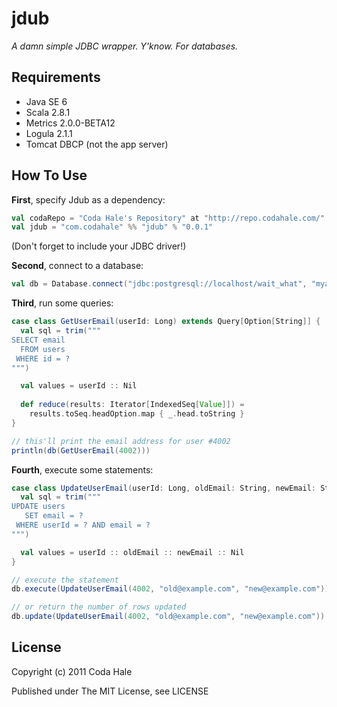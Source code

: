 jdub
====

*A damn simple JDBC wrapper. Y'know. For databases.*


Requirements
------------

* Java SE 6
* Scala 2.8.1
* Metrics 2.0.0-BETA12
* Logula 2.1.1
* Tomcat DBCP (not the app server)

How To Use
----------

**First**, specify Jdub as a dependency:

```scala
val codaRepo = "Coda Hale's Repository" at "http://repo.codahale.com/"
val jdub = "com.codahale" %% "jdub" % "0.0.1"
```

(Don't forget to include your JDBC driver!)

**Second**, connect to a database:

```scala
val db = Database.connect("jdbc:postgresql://localhost/wait_what", "myaccount", "mypassword")
```

**Third**, run some queries:

```scala
case class GetUserEmail(userId: Long) extends Query[Option[String]] {
  val sql = trim("""
SELECT email
  FROM users
 WHERE id = ?
""")

  val values = userId :: Nil
  
  def reduce(results: Iterator[IndexedSeq[Value]]) =
    results.toSeq.headOption.map { _.head.toString }
}

// this'll print the email address for user #4002
println(db(GetUserEmail(4002)))
```

**Fourth**, execute some statements:

```scala
case class UpdateUserEmail(userId: Long, oldEmail: String, newEmail: String) extends Statement {
  val sql = trim("""
UPDATE users
   SET email = ?
 WHERE userId = ? AND email = ?
""")

  val values = userId :: oldEmail :: newEmail :: Nil
}

// execute the statement
db.execute(UpdateUserEmail(4002, "old@example.com", "new@example.com"))

// or return the number of rows updated
db.update(UpdateUserEmail(4002, "old@example.com", "new@example.com"))
```


License
-------

Copyright (c) 2011 Coda Hale

Published under The MIT License, see LICENSE
